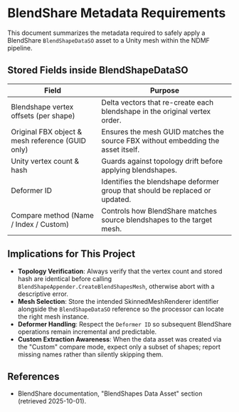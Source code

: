 # BlendShare Metadata Requirements

This document summarizes the metadata required to safely apply a BlendShare `BlendShapeDataSO` asset to a Unity mesh within the NDMF pipeline.

## Stored Fields inside BlendShapeDataSO

| Field | Purpose |
| --- | --- |
| Blendshape vertex offsets (per shape) | Delta vectors that re-create each blendshape in the original vertex order. |
| Original FBX object & mesh reference (GUID only) | Ensures the mesh GUID matches the source FBX without embedding the asset itself. |
| Unity vertex count & hash | Guards against topology drift before applying blendshapes. |
| Deformer ID | Identifies the blendshape deformer group that should be replaced or updated. |
| Compare method (Name / Index / Custom) | Controls how BlendShare matches source blendshapes to the target mesh. |

## Implications for This Project

- **Topology Verification**: Always verify that the vertex count and stored hash are identical before calling `BlendShapeAppender.CreateBlendShapesMesh`, otherwise abort with a descriptive error.
- **Mesh Selection**: Store the intended SkinnedMeshRenderer identifier alongside the `BlendShapeDataSO` reference so the processor can locate the right mesh instance.
- **Deformer Handling**: Respect the `Deformer ID` so subsequent BlendShare operations remain incremental and predictable.
- **Custom Extraction Awareness**: When the data asset was created via the "Custom" compare mode, expect only a subset of shapes; report missing names rather than silently skipping them.

## References

- BlendShare documentation, "BlendShapes Data Asset" section (retrieved 2025-10-01).
